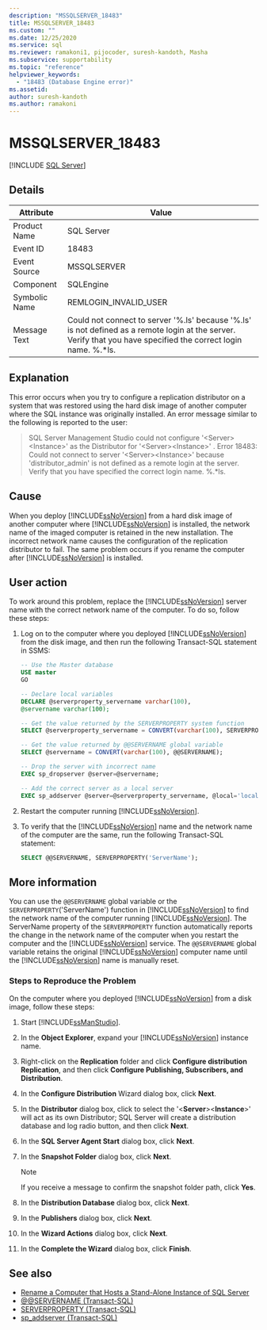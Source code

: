 ```yaml
---
description: "MSSQLSERVER_18483"
title: MSSQLSERVER_18483
ms.custom: ""
ms.date: 12/25/2020
ms.service: sql
ms.reviewer: ramakoni1, pijocoder, suresh-kandoth, Masha
ms.subservice: supportability
ms.topic: "reference"
helpviewer_keywords: 
  - "18483 (Database Engine error)"
ms.assetid: 
author: suresh-kandoth
ms.author: ramakoni
---
```

# MSSQLSERVER_18483
 [!INCLUDE [SQL Server](../../includes/applies-to-version/sqlserver.md)]

## Details

|Attribute|Value|
|---|---|
|Product Name|SQL Server|
|Event ID|18483|
|Event Source|MSSQLSERVER|
|Component|SQLEngine|
|Symbolic Name|REMLOGIN_INVALID_USER|
|Message Text|Could not connect to server '%.ls' because '%.ls' is not defined as a remote login at the server. Verify that you have specified the correct login name. %.*ls.|

## Explanation

This error occurs when you try to configure a replication distributor on a system that was restored using the hard disk image of another computer where the SQL instance was originally installed. An error message similar to the following is reported to the user:

> SQL Server Management Studio could not configure '\<Server>\<Instance>' as the Distributor for '\<Server>\<Instance>' . Error 18483: Could not connect to server '\<Server>\<Instance>' because 'distributor_admin' is not defined as a remote login at the server. Verify that you have specified the correct login name. %.*ls.

## Cause

When you deploy [!INCLUDE[ssNoVersion](../../includes/ssnoversion-md.md)] from a hard disk image of another computer where [!INCLUDE[ssNoVersion](../../includes/ssnoversion-md.md)] is installed, the network name of the imaged computer is retained in the new installation. The incorrect network name causes the configuration of the replication distributor to fail. The same problem occurs if you rename the computer after [!INCLUDE[ssNoVersion](../../includes/ssnoversion-md.md)] is installed.

## User action

To work around this problem, replace the [!INCLUDE[ssNoVersion](../../includes/ssnoversion-md.md)] server name with the correct network name of the computer. To do so, follow these steps:

1. Log on to the computer where you deployed [!INCLUDE[ssNoVersion](../../includes/ssnoversion-md.md)] from the disk image, and then run the following Transact-SQL statement in SSMS:

    ```sql
    -- Use the Master database
    USE master
    GO

    -- Declare local variables
    DECLARE @serverproperty_servername varchar(100),
    @servername varchar(100);

    -- Get the value returned by the SERVERPROPERTY system function
    SELECT @serverproperty_servername = CONVERT(varchar(100), SERVERPROPERTY('ServerName'));

    -- Get the value returned by @@SERVERNAME global variable
    SELECT @servername = CONVERT(varchar(100), @@SERVERNAME);

    -- Drop the server with incorrect name
    EXEC sp_dropserver @server=@servername;

    -- Add the correct server as a local server
    EXEC sp_addserver @server=@serverproperty_servername, @local='local';
    ```

2. Restart the computer running [!INCLUDE[ssNoVersion](../../includes/ssnoversion-md.md)].
3. To verify that the [!INCLUDE[ssNoVersion](../../includes/ssnoversion-md.md)] name and the network name of the computer are the same, run the following Transact-SQL statement:

    ```sql
    SELECT @@SERVERNAME, SERVERPROPERTY('ServerName');
    ```

## More information

You can use the `@@SERVERNAME` global variable or the `SERVERPROPERTY`('ServerName') function in [!INCLUDE[ssNoVersion](../../includes/ssnoversion-md.md)] to find the network name of the computer running [!INCLUDE[ssNoVersion](../../includes/ssnoversion-md.md)]. The ServerName property of the `SERVERPROPERTY` function automatically reports the change in the network name of the computer when you restart the computer and the [!INCLUDE[ssNoVersion](../../includes/ssnoversion-md.md)] service. The `@@SERVERNAME` global variable retains the original [!INCLUDE[ssNoVersion](../../includes/ssnoversion-md.md)] computer name until the [!INCLUDE[ssNoVersion](../../includes/ssnoversion-md.md)] name is manually reset.

### Steps to Reproduce the Problem

On the computer where you deployed [!INCLUDE[ssNoVersion](../../includes/ssnoversion-md.md)] from a disk image, follow these steps:

1. Start [!INCLUDE[ssManStudio](../../includes/ssManStudio-md.md)].
2. In the **Object Explorer**, expand your [!INCLUDE[ssNoVersion](../../includes/ssnoversion-md.md)] instance name.
3. Right-click on the **Replication** folder and click **Configure distribution Replication**, and then click **Configure Publishing, Subscribers, and Distribution**.
4. In the **Configure Distribution** Wizard dialog box, click **Next**.
5. In the **Distributor** dialog box, click to select the '\<**Server**>\<**Instance**>' will act as its own Distributor; SQL Server will create a distribution database and log radio button, and then click **Next**.
6. In the **SQL Server Agent Start** dialog box, click **Next**.
7. In the **Snapshot Folder** dialog box, click **Next**.

    > [!NOTE]
    > If you receive a message to confirm the snapshot folder path, click **Yes**.
8. In the **Distribution Database** dialog box, click **Next**.
9. In the **Publishers** dialog box, click **Next**.
10. In the **Wizard Actions** dialog box, click **Next**.
11. In the **Complete the Wizard** dialog box, click **Finish**.

## See also

- [Rename a Computer that Hosts a Stand-Alone Instance of SQL Server](../../database-engine/install-windows/rename-a-computer-that-hosts-a-stand-alone-instance-of-sql-server.md)
- [@@SERVERNAME (Transact-SQL)](../../t-sql/functions/servername-transact-sql.md)
- [SERVERPROPERTY (Transact-SQL)](../../t-sql/functions/serverproperty-transact-sql.md)
- [sp_addserver (Transact-SQL)](../system-stored-procedures/sp-addserver-transact-sql.md)
